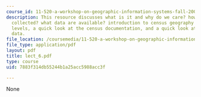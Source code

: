 ```yaml
---
course_id: 11-520-a-workshop-on-geographic-information-systems-fall-2005
description: This resource discusses what is it and why do we care? how the data are
  collected? what data are available? introduction to census geography and summary
  levels, a quick look at the census documentation, and a quick look at some sample
  data.
file_location: /coursemedia/11-520-a-workshop-on-geographic-information-systems-fall-2005/7883f314db55244b1a25acc5988acc3f_lect_6.pdf
file_type: application/pdf
layout: pdf
title: lect_6.pdf
type: course
uid: 7883f314db55244b1a25acc5988acc3f

---
```

None
